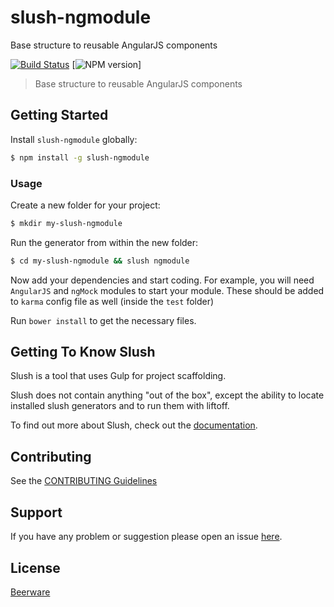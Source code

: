 # slush-ngmodule

Base structure to reusable AngularJS components

[![Build Status](https://secure.travis-ci.org/darlanalves/slush-ngmodule.png?branch=master)](https://travis-ci.org/darlanalves/slush-ngmodule) [![NPM version](https://badge-me.herokuapp.com/api/npm/slush-ngmodule.png)]

> Base structure to reusable AngularJS components


## Getting Started

Install `slush-ngmodule` globally:

```bash
$ npm install -g slush-ngmodule
```

### Usage

Create a new folder for your project:

```bash
$ mkdir my-slush-ngmodule
```

Run the generator from within the new folder:

```bash
$ cd my-slush-ngmodule && slush ngmodule
```

Now add your dependencies and start coding. For example, you will need `AngularJS` and `ngMock` modules to start your module. These should be added to `karma` config file as well (inside the `test` folder)

Run `bower install` to get the necessary files.

## Getting To Know Slush

Slush is a tool that uses Gulp for project scaffolding.

Slush does not contain anything "out of the box", except the ability to locate installed slush generators and to run them with liftoff.

To find out more about Slush, check out the [documentation](https://github.com/klei/slush).

## Contributing

See the [CONTRIBUTING Guidelines](https://github.com/darlanalves/slush-ngmodule/blob/master/CONTRIBUTING.md)

## Support
If you have any problem or suggestion please open an issue [here](https://github.com/darlanalves/slush-ngmodule/issues).

## License 

[Beerware](http://en.wikipedia.org/wiki/Beerware)